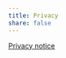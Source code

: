 ```yaml
---
title: Privacy
share: false
---
```

[Privacy notice](CallystoPrivacyNotice-July2019.pdf)
<!-- {{% staticref "uploads/CallystoPrivacyNotice-July2019.pdf" "newtab" %}}Privacy{{% /staticref %}} -->
<!-- <a href="CallystoPrivacyNotice-July2019.pdf" target="_blank"><button style="background:#002432;color:white;border-radius:10px;padding:15px;width:30vw;">Privacy notice</button></a> -->

